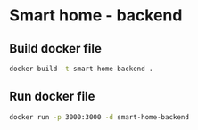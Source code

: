 # Smart home - backend

## Build docker file

```sh
docker build -t smart-home-backend .
```

## Run docker file

```sh
docker run -p 3000:3000 -d smart-home-backend
```
